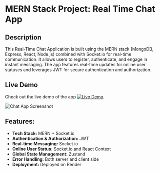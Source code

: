 # MERN Stack Project: Real Time Chat App
## Description

This Real-Time Chat Application is built using the MERN stack (MongoDB, Express, React, Node.js) combined with Socket.io for real-time communication. It allows users to register, authenticate, and engage in instant messaging. The app features real-time updates for online user statuses and leverages JWT for secure authentication and authorization.

## Live Demo

Check out the live demo of the app [![Live Demo](https://img.shields.io/badge/Live-Demo-green.svg)](https://chitchat-ddpw.onrender.com).


![Chat App Screenshot](https://github.com/user-attachments/assets/62c80d23-d881-4f5e-8d4e-b6d700ce50c2)

## Features:

- **Tech Stack:** MERN + Socket.io
- **Authentication & Authorization:** JWT
- **Real-time Messaging:** Socket.io
- **Online User Status:** Socket.io and React Context
- **Global State Management:** Zustand
- **Error Handling:** Both server and client side
- **Deployment:** Deployed on Render

